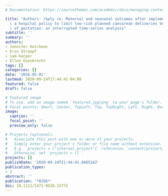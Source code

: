 ```yaml
---
# Documentation: https://sourcethemes.com/academic/docs/managing-content/

title: "Authors' reply re: Maternal and neonatal outcomes after implementation of\
  \ a hospital policy to limit low-risk planned caesarean deliveries before 39 weeks\
  \ of gestation: an interrupted time-series analysis"
subtitle: ''
summary: ''
authors:
- Jennifer Hutcheon
- Erin Strumpf
- sam-harper
- Ellen Giesbrecht
tags: []
categories: []
date: '2016-05-01'
lastmod: 2020-09-24T17:44:41-04:00
featured: false
draft: false

# Featured image
# To use, add an image named `featured.jpg/png` to your page's folder.
# Focal points: Smart, Center, TopLeft, Top, TopRight, Left, Right, BottomLeft, Bottom, BottomRight.
image:
  caption: ''
  focal_point: ''
  preview_only: false

# Projects (optional).
#   Associate this post with one or more of your projects.
#   Simply enter your project's folder or file name without extension.
#   E.g. `projects = ["internal-project"]` references `content/project/deep-learning/index.md`.
#   Otherwise, set `projects = []`.
projects: []
publishDate: '2020-09-24T21:44:41.660516Z'
publication_types:
- 2
abstract: ''
publication: '*BJOG*'
doi: 10.1111/1471-0528.13772
---
```

